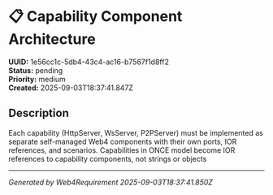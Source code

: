 # 📋 Capability Component Architecture

**UUID:** 1e56cc1c-5db4-43c4-ac16-b7567f1d8ff2  
**Status:** pending  
**Priority:** medium  
**Created:** 2025-09-03T18:37:41.847Z  


## Description

Each capability (HttpServer, WsServer, P2PServer) must be implemented as separate self-managed Web4 components with their own ports, IOR references, and scenarios. Capabilities in ONCE model become IOR references to capability components, not strings or objects

---

*Generated by Web4Requirement 2025-09-03T18:37:41.850Z*